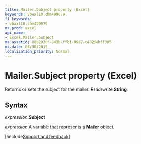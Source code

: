```yaml
---
title: Mailer.Subject property (Excel)
keywords: vbaxl10.chm499079
f1_keywords:
- vbaxl10.chm499079
ms.prod: excel
api_name:
- Excel.Mailer.Subject
ms.assetid: 88b292df-843b-ffb1-9987-c482d4bff385
ms.date: 04/30/2019
localization_priority: Normal
---
```



# Mailer.Subject property (Excel)

Returns or sets the subject for the mailer. Read/write **String**.


## Syntax

_expression_.**Subject**

_expression_ A variable that represents a **[Mailer](Excel.Mailer.md)** object.




[!include[Support and feedback](~/includes/feedback-boilerplate.md)]
